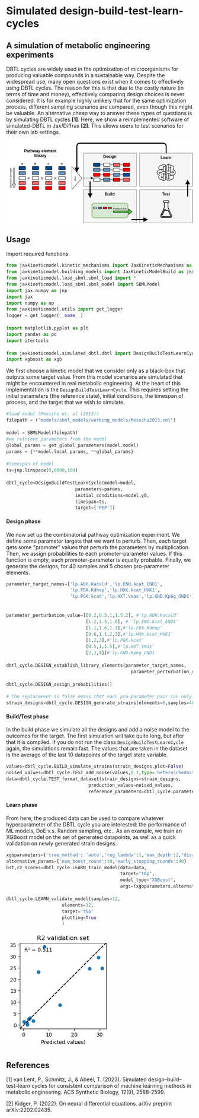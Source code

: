 # Simulated design-build-test-learn-cycles

## A simulation of metabolic engineering experiments
DBTL cycles are widely used in the optimization of microorganisms for producing valuable compounds in a sustainable way. Despite the widespread use, many open questions exist when it comes to effectively using DBTL cycles. The reason for this is that due to the costly nature (in terms of time and money), effectively comparing design choices is never considered. It is for example highly unlikely that for the same optimization process, different sampling scenarios are compared, even though this might be valuable. An alternative cheap way to answer these types of questions is by simulating DBTL cycles **[1]**. Here, we show a reimplemented software of simulated-DBTL in Jax/Diffrax **[2]**. This allows users to test scenarios for their own lab settings. 

![sim-dbtl](images/dbtl_figure.png)


## Usage
Import required functions
```python
from jaxkineticmodel.kinetic_mechanisms import JaxKineticMechanisms as jm
from jaxkineticmodel.building_models import JaxKineticModelBuild as jkm
from jaxkineticmodel.load_sbml.sbml_load import *
from jaxkineticmodel.load_sbml.sbml_model import SBMLModel
import jax.numpy as jnp
import jax
import numpy as np
from jaxkineticmodel.utils import get_logger
logger = get_logger(__name__)

import matplotlib.pyplot as plt
import pandas as pd
import itertools

from jaxkineticmodel.simulated_dbtl.dbtl import DesignBuildTestLearnCycle
import xgboost as xgb

```

We first choose a kinetic model that we consider only as a black-box that outputs some target value. From this model scenarios are simulated that might be encountered in real metabolic engineering. At the heart of this implementation is the `DesignBuildTestLearnCycle`. This requires setting the initial parameters (the reference state), initial conditions, the timespan of process, and the target that we wish to simulate.

```python
#load model (Messiha et. al (2013))
filepath = ("models/sbml_models/working_models/Messiha2013.xml")
      
model = SBMLModel(filepath)
#we retrieve parameters from the model 
global_params = get_global_parameters(model.model)
params = {**model.local_params, **global_params}

#timespan of model
ts=jnp.linspace(0,6000,100)

dbtl_cycle=DesignBuildTestLearnCycle(model=model,
                          parameters=params,
                          initial_conditions=model.y0,
                          timespan=ts,
                          target=['PEP'])
```


#### Design phase
We now set up the combinatorial pathway optimization experiment. We define some parameter targets that we want to perturb. Then, each target gets some "promoter" values that perturb the parameters by multiplication. Then, we assign probabilities to each promoter-parameter values. If this function is empty, each promoter-parameter is equally probable. Finally, we generate the designs, for 40 samples and 5 chosen pro-parameter elements. 

```python
parameter_target_names=['lp.ADH.Kacald','lp.ENO.kcat_ENO1',
                        'lp.FBA.Kdhap','lp.HXK.kcat_HXK1',
                        'lp.PGK.kcat','lp.HXT.Vmax','lp.GND.Kp6g_GND1']


parameter_perturbation_value=[[0.2,0.5,1,1.5,2], #'lp.ADH.Kacald'
                              [1.2,1.5,1.8], # 'lp.ENO.kcat_ENO1'
                              [1.1,1.6,1.3],#'lp.FBA.Kdhap'
                              [0.6,1.1,2,3],#'lp.HXK.kcat_HXK1'
                              [1,2,3],#'lp.PGK.kcat'
                              [0.5,1,1.5],#'lp.HXT.Vmax'
                              [2,3,4]]#'lp.GND.Kp6g_GND1'
                              
dbtl_cycle.DESIGN_establish_library_elements(parameter_target_names,
                                               parameter_perturbation_value)
                                               
dbtl_cycle.DESIGN_assign_probabilities()

# The replacement is false means that each pro-parameter pair can only be chosen once from the list per strain design
strain_designs=dbtl_cycle.DESIGN_generate_strains(elements=6,samples=40,replacement=False)                                           
```

#### Build/Test phase
In the build phase we simulate all the designs and add a noise model to the outcomes for the target. The first simulation will take quite long, but after that it is compiled. If you do not run the class `DesignBuildTestLearnCycle` again, the simulations remain fast. The values that are taken in the dataset is the average of the last 10 datapoints of the target state variable.

```python
values=dbtl_cycle.BUILD_simulate_strains(strain_designs,plot=False)
noised_values=dbtl_cycle.TEST_add_noise(values,0.1,type='heteroschedastic')
data=dbtl_cycle.TEST_format_dataset(strain_designs=strain_designs,
                               production_values=noised_values,
                               reference_parameters=dbtl_cycle.parameters)
```

#### Learn phase
From here, the produced data can be used to compare whatever hyperparameter of the DBTL cycle you are interested: the performance of ML models, DoE v.s. Random sampling, etc.. As an example, we train an XGBoost model on the set of generated datapoints, as well as a quick validation on newly generated strain designs.

```python
xgbparameters={'tree_method': 'auto','reg_lambda':1,'max_depth':2,"disable_default_eval_metric":0}
alternative_params={'num_boost_round':10,'early_stopping_rounds':40}
bst,r2_scores=dbtl_cycle.LEARN_train_model(data=data,
                                           target="t6p",
                                           model_type="XGBoost",
                                           args=(xgbparameters,alternative_params),test_size=0.20)

dbtl_cycle.LEARN_validate_model(samples=12,
                     elements=12,
                     target='t6p'
                     plotting=True
                     )

``` 
![plot_validate](images/validate.png)


 


## References
[1] van Lent, P., Schmitz, J., & Abeel, T. (2023). Simulated design–build–test–learn cycles for consistent comparison of machine learning methods in metabolic engineering. ACS Synthetic Biology, 12(9), 2588-2599.

[2] Kidger, P. (2022). On neural differential equations. arXiv preprint arXiv:2202.02435.
